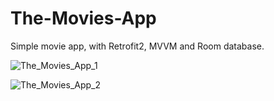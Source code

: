 # The-Movies-App
Simple movie app, with Retrofit2, MVVM and Room database.


![The_Movies_App_1](https://user-images.githubusercontent.com/87577579/175825237-e4c165d9-1a5d-4649-b37d-25c7e0f4d40e.png)


![The_Movies_App_2](https://user-images.githubusercontent.com/87577579/175825403-c138cf24-da15-4401-9c3d-d6f9b1d352ed.png)
